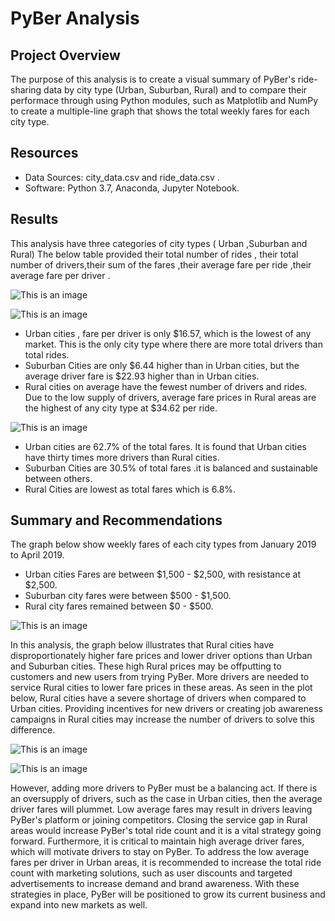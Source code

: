# PyBer Analysis

## Project Overview 

The purpose of this analysis is to create a visual summary of PyBer's ride-sharing data by city type (Urban, Suburban, Rural) and to compare their performace through using Python modules, such as Matplotlib and NumPy to  create a multiple-line graph that shows the total weekly fares for each city type.

## Resources

- Data Sources: city_data.csv and ride_data.csv .
- Software: Python 3.7, Anaconda, Jupyter Notebook.

## Results 

  This analysis have three categories of  city types ( Urban ,Suburban and Rural) 
  The below table  provided  their  total number of rides , their  total number of  drivers,their sum of the fares ,their  average fare per ride ,their average fare per driver .

 ![This is an image](https://github.com/NadaAdem/PyBer_Analysis/blob/main/analysis/Average%20city%20type.png)
  
     
 ![This is an image](https://github.com/NadaAdem/PyBer_Analysis/blob/main/analysis/Fig1.png)
  
  
- Urban cities ,  fare per driver is only $16.57, which is the lowest of any market. This is the only city type where there are more total drivers  than total rides.
- Suburban Cities  are only $6.44 higher than in Urban cities, but the average driver fare is $22.93 higher than in Urban cities.
- Rural cities on average have the fewest number of drivers and rides. Due to the low supply of drivers, average fare prices in Rural areas are the highest of any city type at $34.62 per ride.
  
![This is an image](https://github.com/NadaAdem/PyBer_Analysis/blob/main/analysis/Fig5.png)
  
 
- Urban cities are  62.7% of the total fares. It is found that Urban cities have thirty times more drivers than Rural cities.
- Suburban Cities are 30.5% of total fares .it is balanced and sustainable between others.
- Rural Cities are lowest as total fares which is 6.8%.


##  Summary and Recommendations


The graph below show weekly fares of each city types from January 2019 to April  2019. 
- Urban cities Fares are between $1,500 - $2,500, with resistance at $2,500.
- Suburban city fares were between $500 - $1,500. 
- Rural city fares remained between $0 - $500.


![This is an image](https://github.com/NadaAdem/PyBer_Analysis/blob/main/analysis/PyBer_fare_summary.png)


In this analysis, the graph below illustrates that Rural cities have disproportionately higher fare prices and lower driver options than Urban and Suburban cities.
These high Rural prices may be offputting to  customers and new users from trying PyBer. 
More drivers are needed to service Rural cities to lower fare prices in these areas. As seen in the plot below, Rural cities have a severe shortage of drivers when compared to Urban cities. Providing incentives for new drivers or creating job awareness campaigns in Rural cities may increase the number of drivers to solve this difference.

![This is an image](https://github.com/NadaAdem/PyBer_Analysis/blob/main/analysis/Fig3.png)

![This is an image](https://github.com/NadaAdem/PyBer_Analysis/blob/main/analysis/Fig4.png)

However, adding more drivers to PyBer must be a balancing act. If there is an oversupply of drivers, such as the case in Urban cities, then the average driver fares will plummet. Low average fares may result in drivers leaving PyBer's platform or joining competitors. Closing the service gap in Rural areas would increase PyBer's total ride count and it is a vital strategy going forward. Furthermore, it is critical to maintain high average driver fares, which will motivate drivers to stay on PyBer. To address the low average fares per driver in Urban areas, it is recommended to increase the total ride count with marketing solutions, such as user discounts and targeted advertisements to increase demand and brand awareness. With these strategies in place, PyBer will be positioned to grow its current business and expand into new markets as well.
